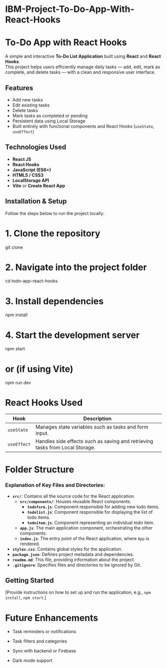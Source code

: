 # IBM-Project-To-Do-App-With-React-Hooks

#  To-Do App with React Hooks

A simple and interactive **To-Do List Application** built using **React** and **React Hooks**.  
This project helps users efficiently manage daily tasks — add, edit, mark as complete, and delete tasks — with a clean and responsive user interface.


##  Features

-  Add new tasks  
-  Edit existing tasks  
-  Delete tasks  
-  Mark tasks as completed or pending  
-  Persistent data using Local Storage  
-  Built entirely with functional components and React Hooks (`useState`, `useEffect`)



##  Technologies Used

- **React JS**
- **React Hooks**
- **JavaScript (ES6+)**
- **HTML5 / CSS3**
- **LocalStorage API**
- **Vite** or **Create React App**


##  Installation & Setup

Follow the steps below to run the project locally:


# 1. Clone the repository
git clone 

# 2. Navigate into the project folder
cd todo-app-react-hooks

# 3. Install dependencies
npm install

# 4. Start the development server
npm start
# or (if using Vite)
npm run dev



# React Hooks Used

| Hook        | Description                                                                  |
| ----------- | ---------------------------------------------------------------------------- |
| `useState`  | Manages state variables such as tasks and form input.                        |
| `useEffect` | Handles side effects such as saving and retrieving tasks from Local Storage. |


# Folder Structure

### Explanation of Key Files and Directories:

* **`src/`**: Contains all the source code for the React application.
    * **`src/components/`**: Houses reusable React components.
        * **`todoform.js`**: Component responsible for adding new todo items.
        * **`todolist.js`**: Component responsible for displaying the list of todo items.
        * **`todoitem.js`**: Component representing an individual todo item.
    * **`app.js`**: The main application component, orchestrating the other components.
    * **`index.js`**: The entry point of the React application, where `App` is rendered.
* **`styles.css`**: Contains global styles for the application.
* **`package.json`**: Defines project metadata and dependencies.
* **`readme.md`**: This file, providing information about the project.
* **`.gitignore`**: Specifies files and directories to be ignored by Git.

## Getting Started

[Provide instructions on how to set up and run the application, e.g., `npm install`, `npm start`.]



#  Future Enhancements

- Task reminders or notifications

- Task filters and categories

- Sync with backend or Firebase

- Dark mode support
  
